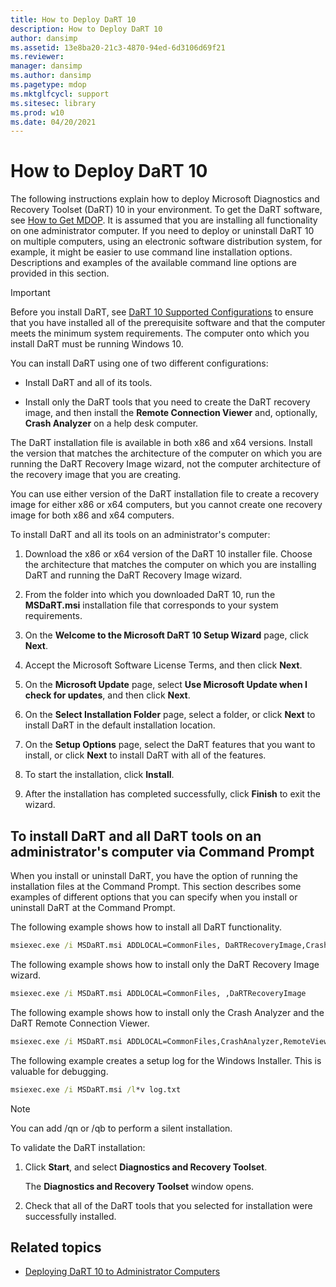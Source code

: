 ```yaml
---
title: How to Deploy DaRT 10
description: How to Deploy DaRT 10
author: dansimp
ms.assetid: 13e8ba20-21c3-4870-94ed-6d3106d69f21
ms.reviewer: 
manager: dansimp
ms.author: dansimp
ms.pagetype: mdop
ms.mktglfcycl: support
ms.sitesec: library
ms.prod: w10
ms.date: 04/20/2021
---
```


# How to Deploy DaRT 10

The following instructions explain how to deploy Microsoft Diagnostics and Recovery Toolset (DaRT) 10 in your environment. To get the DaRT software, see [How to Get MDOP](https://go.microsoft.com/fwlink/?LinkId=322049). It is assumed that you are installing all functionality on one administrator computer. If you need to deploy or uninstall DaRT 10 on multiple computers, using an electronic software distribution system, for example, it might be easier to use command line installation options. Descriptions and examples of the available command line options are provided in this section.

> [!IMPORTANT]
> Before you install DaRT, see [DaRT 10 Supported Configurations](dart-10-supported-configurations.md) to ensure that you have installed all of the prerequisite software and that the computer meets the minimum system requirements. The computer onto which you install DaRT must be running Windows 10.

You can install DaRT using one of two different configurations:

- Install DaRT and all of its tools.

- Install only the DaRT tools that you need to create the DaRT recovery image, and then install the **Remote Connection Viewer** and, optionally, **Crash Analyzer** on a help desk computer.

The DaRT installation file is available in both x86 and x64 versions. Install the version that matches the architecture of the computer on which you are running the DaRT Recovery Image wizard, not the computer architecture of the recovery image that you are creating.

You can use either version of the DaRT installation file to create a recovery image for either x86 or x64 computers, but you cannot create one recovery image for both x86 and x64 computers.

To install DaRT and all its tools on an administrator's computer:

1. Download the x86 or x64 version of the DaRT 10 installer file. Choose the architecture that matches the computer on which you are installing DaRT and running the DaRT Recovery Image wizard.

2. From the folder into which you downloaded DaRT 10, run the **MSDaRT.msi** installation file that corresponds to your system requirements.

3. On the **Welcome to the Microsoft DaRT 10 Setup Wizard** page, click **Next**.

4. Accept the Microsoft Software License Terms, and then click **Next**.

5. On the **Microsoft Update** page, select **Use Microsoft Update when I check for updates**, and then click **Next**.

6. On the **Select Installation Folder** page, select a folder, or click **Next** to install DaRT in the default installation location.

7. On the **Setup Options** page, select the DaRT features that you want to install, or click **Next** to install DaRT with all of the features.

8. To start the installation, click **Install**.

9. After the installation has completed successfully, click **Finish** to exit the wizard.

## To install DaRT and all DaRT tools on an administrator's computer via Command Prompt

When you install or uninstall DaRT, you have the option of running the installation files at the Command Prompt. This section describes some examples of different options that you can specify when you install or uninstall DaRT at the Command Prompt.

The following example shows how to install all DaRT functionality.

```cmd
msiexec.exe /i MSDaRT.msi ADDLOCAL=CommonFiles, DaRTRecoveryImage,CrashAnalyzer,RemoteViewer 
```

The following example shows how to install only the DaRT Recovery Image wizard.

```cmd
msiexec.exe /i MSDaRT.msi ADDLOCAL=CommonFiles, ,DaRTRecoveryImage
```

The following example shows how to install only the Crash Analyzer and the DaRT Remote Connection Viewer.

```cmd
msiexec.exe /i MSDaRT.msi ADDLOCAL=CommonFiles,CrashAnalyzer,RemoteViewer 
```

The following example creates a setup log for the Windows Installer. This is valuable for debugging.

```cmd
msiexec.exe /i MSDaRT.msi /l*v log.txt 
```

> [!NOTE]
> You can add /qn or /qb to perform a silent installation.

To validate the DaRT installation:

1. Click **Start**, and select **Diagnostics and Recovery Toolset**.

    The **Diagnostics and Recovery Toolset** window opens.

2. Check that all of the DaRT tools that you selected for installation were successfully installed.

## Related topics

- [Deploying DaRT 10 to Administrator Computers](deploying-dart-10-to-administrator-computers.md)
